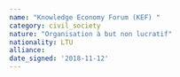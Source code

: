 ```yaml
---
name: "Knowledge Economy Forum (KEF) "
category: civil_society
nature: "Organisation à but non lucratif"
nationality: LTU
alliance: 
date_signed: '2018-11-12'
---
```

    